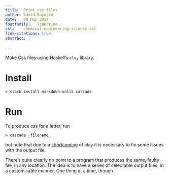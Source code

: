 ```yaml
---
title:  Print css files  
author: David Baynard  
date:   09 May 2017  
fontfamily:   libertine
csl:    chemical-engineering-science.csl
link-citations: true
abstract: |  
    
...
```


Make Css files using Haskell’s `clay` library.

# Install

    > stack install markdown-unlit cascade

# Run

To produce css for a letter, run

    > cascade _filename_

but note that due to a [shortcoming](https://github.com/sebastiaanvisser/clay/issues/137) of clay it is necessary to fix some issues with the output file.

There’s quite clearly no point to a program that produces the same, faulty file, in any location.
The idea is to have a series of selectable output files, in a customisable manner.
One thing at a time, though.
